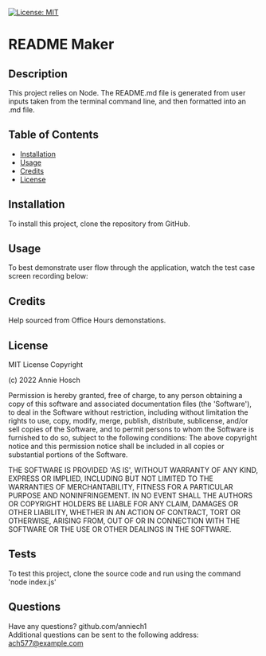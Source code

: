 
[![License: MIT](https://img.shields.io/badge/License-MIT-yellow.svg)](https://opensource.org/licenses/MIT)

# README Maker
## Description
This project relies on Node. The README.md file is generated from user inputs taken from the terminal command line, and then formatted into an .md file.

## Table of Contents
- [Installation](#installation)
- [Usage](#usage)
- [Credits](#credits)
- [License](#license)


## Installation
To install this project, clone the repository from GitHub.

## Usage
To best demonstrate user flow through the application, watch the test case screen recording below:
                           
## Credits 
Help sourced from Office Hours demonstations.

## License
MIT License Copyright 


(c) 2022 Annie Hosch


Permission is hereby granted, free of charge, to any person obtaining a copy of this software and associated documentation files (the 'Software'), to deal in the Software without restriction, including without limitation the rights to use, copy, modify, merge, publish, distribute, sublicense, and/or sell copies of the Software, and to permit persons to whom the Software is furnished to do so, subject to the following conditions: The above copyright notice and this permission notice shall be included in all copies or substantial portions of the Software. 


THE SOFTWARE IS PROVIDED 'AS IS', WITHOUT WARRANTY OF ANY KIND, EXPRESS OR IMPLIED, INCLUDING BUT NOT LIMITED TO THE WARRANTIES OF MERCHANTABILITY, FITNESS FOR A PARTICULAR PURPOSE AND NONINFRINGEMENT. IN NO EVENT SHALL THE AUTHORS OR COPYRIGHT HOLDERS BE LIABLE FOR ANY CLAIM, DAMAGES OR OTHER  LIABILITY, WHETHER IN AN ACTION OF CONTRACT, TORT OR OTHERWISE, ARISING FROM, OUT OF OR IN CONNECTION WITH THE SOFTWARE OR THE USE OR OTHER DEALINGS IN THE SOFTWARE.

## Tests
To test this project, clone the source code and run using the command 'node index.js'

## Questions
Have any questions?
github.com/anniech1  
Additional questions can be sent to the following address: ach577@example.com                 
    
